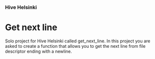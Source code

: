 ### Hive Helsinki
# Get next line
Solo project for Hive Helsinki called get_next_line. In this project you are asked to create a function that allows you to get the next line from file descriptor ending with a newline.
